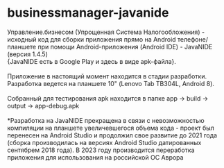 # businessmanager-javanide
Управление.бизнесом (Упрощенная Система Налогообложения) - исходный код для сборки приложения прямо на Android телефоне/планшете при помощи Android-приложения (Android IDE) - JavaNIDE (версия 1.4.5)<br> {JavaNIDE есть в Google Play и здесь в виде apk-файла}. 
<br><br>
Приложение в настоящий момент находится в стадии разработки. Разработка ведется на планшете 10" (Lenovo Tab TB304L, Android 8).<br>
<br>Собранный для тестирования apk находится в папке app -> build -> output -> app-debug.apk<br><br>
*Разработка на JavaNIDE прекращена в связи с невозможностью компиляции на планшете увеличевшегося объема кода - проект был перенесен на Android Studio и продолжил свое развитие до 2021 года (сборка производилась на версиях Android Studio датированных сентябрем 2018 года). В 2023 году производится переработка приложения для использования на российской ОС Аврора
